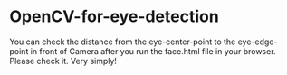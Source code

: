 # OpenCV-for-eye-detection

You can check the distance from the eye-center-point to the eye-edge-point in front of Camera after you run the face.html file in your browser.
Please check it. Very simply!
